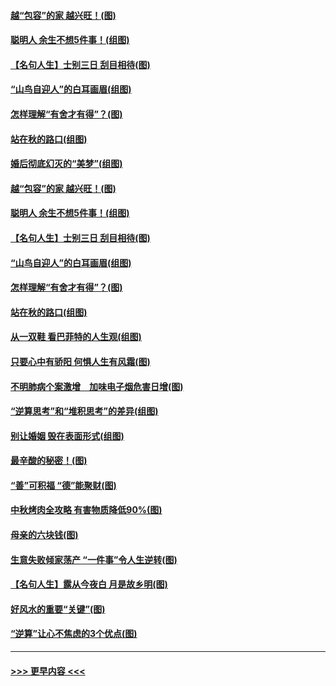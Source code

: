 #### [越“包容”的家 越兴旺！(图)](../pages/p8/907328.md?t=09160722) 
#### [聪明人 余生不想5件事！(组图)](../pages/p8/907364.md?t=09160722) 
#### [【名句人生】士别三日 刮目相待(图)](../pages/p8/906988.md?t=09160722) 
#### [“山鸟自迎人”的白耳画眉(组图)](../pages/p8/907332.md?t=09160722) 
#### [怎样理解“有舍才有得”？(图)](../pages/p8/906872.md?t=09160722) 
#### [站在秋的路口(组图)](../pages/p8/906914.md?t=09160722) 
#### [婚后彻底幻灭的“美梦”(组图)](../pages/p8/907500.md?t=09160722) 
#### [越“包容”的家 越兴旺！(图)](../pages/p8/907328.md?t=09160722) 
#### [聪明人 余生不想5件事！(组图)](../pages/p8/907364.md?t=09160722) 
#### [【名句人生】士别三日 刮目相待(图)](../pages/p8/906988.md?t=09160722) 
#### [“山鸟自迎人”的白耳画眉(组图)](../pages/p8/907332.md?t=09160722) 
#### [怎样理解“有舍才有得”？(图)](../pages/p8/906872.md?t=09160722) 
#### [站在秋的路口(组图)](../pages/p8/906914.md?t=09160722) 
#### [从一双鞋 看巴菲特的人生观(组图)](../pages/p8/907311.md?t=09160722) 
#### [只要心中有骄阳 何惧人生有风霜(图)](../pages/p8/907320.md?t=09160722) 
#### [不明肺病个案激增　加味电子烟危害日增(图)](../pages/p8/907307.md?t=09160722) 
#### [“逆算思考”和“堆积思考”的差异(组图)](../pages/p8/907229.md?t=09160722) 
#### [别让婚姻 毁在表面形式(组图)](../pages/p8/907118.md?t=09160722) 
#### [最辛酸的秘密！(图)](../pages/p8/906327.md?t=09160722) 
#### [“善”可积福 “德”能聚财(图)](../pages/p8/906906.md?t=09160722) 
#### [中秋烤肉全攻略 有害物质降低90%(图)](../pages/p8/907227.md?t=09160722) 
#### [母亲的六块钱(图)](../pages/p8/907107.md?t=09160722) 
#### [生意失败倾家荡产 “一件事”令人生逆转(图)](../pages/p8/907101.md?t=09160722) 
#### [【名句人生】露从今夜白 月是故乡明(图)](../pages/p8/906558.md?t=09160722) 
#### [好风水的重要“关键”(图)](../pages/p8/907087.md?t=09160722) 
#### [“逆算”让心不焦虑的3个优点(图)](../pages/p8/907070.md?t=09160722) 

----
#### [ >>> 更早内容 <<< ](../indexes/p8-earlier.md)
